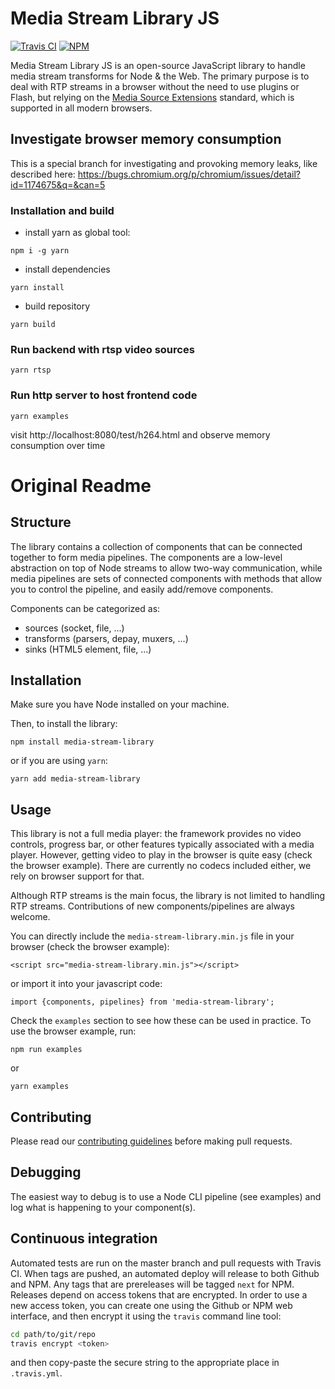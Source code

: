 # Media Stream Library JS

[![Travis CI][travis-image]][travis-url]
[![NPM][npm-image]][npm-url]

[travis-image]: https://travis-ci.com/AxisCommunications/media-stream-library-js.svg?branch=master
[travis-url]: https://travis-ci.com/AxisCommunications/media-stream-library-js
[npm-image]: https://img.shields.io/npm/v/media-stream-library.svg
[npm-url]: https://www.npmjs.com/package/media-stream-library

Media Stream Library JS is an open-source JavaScript library to handle media
stream transforms for Node & the Web.
The primary purpose is to deal with RTP streams in a browser without
the need to use plugins or Flash, but relying on the [Media Source Extensions](https://www.w3.org/TR/media-source/) standard, which is supported in all modern browsers.

## Investigate browser memory consumption
This is a special branch for investigating and provoking memory leaks, like described here:
https://bugs.chromium.org/p/chromium/issues/detail?id=1174675&q=&can=5

### Installation and build
- install yarn as global tool:
```
npm i -g yarn
```  
- install dependencies  
```
yarn install
```  
- build repository  
```
yarn build
```  

### Run backend with rtsp video sources  
```
yarn rtsp
```

### Run http server to host frontend code
```
yarn examples
```
visit http://localhost:8080/test/h264.html and observe memory consumption over time  

  
# Original Readme
## Structure

The library contains a collection of components that can be connected
together to form media pipelines.
The components are a low-level abstraction on top of Node streams to allow two-way
communication, while media pipelines are sets of connected components with methods
that allow you to control the pipeline, and easily add/remove components.

Components can be categorized as:

- sources (socket, file, ...)
- transforms (parsers, depay, muxers, ...)
- sinks (HTML5 element, file, ...)

## Installation

Make sure you have Node installed on your machine.

Then, to install the library:

```
npm install media-stream-library
```

or if you are using `yarn`:

```
yarn add media-stream-library
```

## Usage

This library is not a full media player: the framework provides
no video controls, progress bar, or other features typically
associated with a media player. However, getting video to play
in the browser is quite easy (check the browser example).
There are currently no codecs included either, we rely on
browser support for that.

Although RTP streams is the main focus, the library is not limited
to handling RTP streams. Contributions of new components/pipelines are
always welcome.

You can directly include the `media-stream-library.min.js` file in your browser
(check the browser example):

```
<script src="media-stream-library.min.js"></script>
```

or import it into your javascript code:

```
import {components, pipelines} from 'media-stream-library';
```

Check the `examples` section to see how these can be used in practice.
To use the browser example, run:

```
npm run examples
```

or

```
yarn examples
```

## Contributing

Please read our [contributing guidelines](CONTRIBUTING.md) before making pull requests.

## Debugging

The easiest way to debug is to use a Node CLI pipeline (see examples) and
log what is happening to your component(s).

## Continuous integration

Automated tests are run on the master branch and pull requests with Travis CI.
When tags are pushed, an automated deploy will release to both Github and NPM.
Any tags that are prereleases will be tagged `next` for NPM.
Releases depend on access tokens that are encrypted.
In order to use a new access token, you can create one using the Github or NPM
web interface, and then encrypt it using the `travis` command line tool:

```sh
cd path/to/git/repo
travis encrypt <token>
```

and then copy-paste the secure string to the appropriate place in `.travis.yml`.
